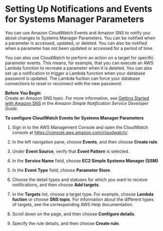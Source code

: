 # Setting Up Notifications and Events for Systems Manager Parameters<a name="sysman-paramstore-cwe"></a>

You can use Amazon CloudWatch Events and Amazon SNS to notify you about changes to Systems Manager Parameters\. You can be notified when a parameter is accessed, updated, or deleted\. You can also be notified when a parameter has *not* been updated or accessed for a period of time\. 

You can also use CloudWatch to perform an action on a target for specific parameter events\. This means, for example, that you can execute an AWS Lambda function to recreate a parameter when it is deleted\. You can also set up a notification to trigger a Lambda function when your database password is updated\. The Lambda fuction can force your database connections to reset or reconnect with the new password\.

**Before You Begin**  
Create an Amazon SNS topic\. For more information, see [Getting Started with Amazon SNS](http://docs.aws.amazon.com/sns/latest/dg/GettingStarted.html) in the *Amazon Simple Notification Service Developer Guide*\.

**To configure CloudWatch Events for Systems Manager Parameters**

1. Sign in to the AWS Management Console and open the CloudWatch console at [https://console\.aws\.amazon\.com/cloudwatch/](https://console.aws.amazon.com/cloudwatch/)\.

1. In the left navigation pane, choose **Events**, and then choose **Create rule**\.

1. Under **Event Source**, verify that **Event Pattern** is selected\.

1. In the **Service Name** field, choose **EC2 Simple Systems Manager \(SSM\)**

1. In the **Event Type** field, choose **Parameter Store**\.

1. Choose the detail types and statuses for which you want to receive notifications, and then choose **Add targets**\.

1. In the **Targets** list, choose a target type\. For example, choose **Lambda fuction** or choose **SNS topic**\. For information about the different types of targets, see the corresponding AWS Help documentation\. 

1. Scroll down on the page, and then choose **Configure details**\.

1. Specify the rule details, and then choose **Create rule**\.